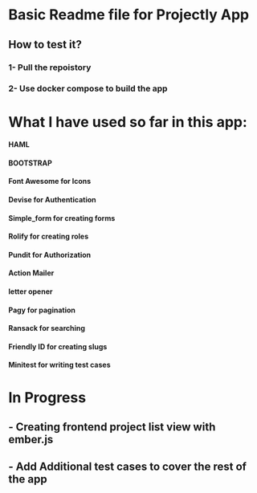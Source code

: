 # Basic Readme file for Projectly App 

## How to test it?
### 1- Pull the repoistory 
### 2- Use docker compose to build the app

# What I have used so far in this app:

#### HAML 
#### BOOTSTRAP
#### Font Awesome for Icons
#### Devise for Authentication
#### Simple_form for creating forms
#### Rolify for creating roles
#### Pundit for Authorization
#### Action Mailer
#### letter opener 
#### Pagy for pagination
#### Ransack for searching
#### Friendly ID for creating slugs 
#### Minitest for writing test cases

# In Progress

## - Creating frontend project list view with ember.js
## - Add Additional test cases to cover the rest of the app

